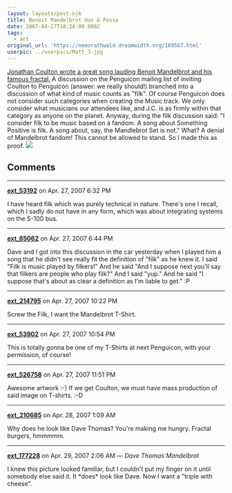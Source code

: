 ```yaml
---
layout: layouts/post.njk
title: Benoit Mandelbrot Has A Posse
date: 2007-04-27T18:24:00.000Z
tags:
  - art
original_url: 'https://nemorathwald.dreamwidth.org/169567.html'
userpic: ../userpics/Matt_3.jpg
---
```

[Jonathan Coulton wrote a great song lauding Benoit Mandelbrot and his famous fractal.](http://www.jonathancoulton.com/lyrics/mandelbrot-set) A discussion on the Penguicon mailing list of inviting Coulton to Penguicon (answer: we really should!) branched into a discussion of what kind of music counts as "filk". Of course Penguicon does not consider such categories when creating the Music track. We only consider what musicians our attendees like, and J.C. is as firmly within that category as anyone on the planet. Anyway, during the filk discussion said: "I consider filk to be music based on a fandom. A song about Something Positive is filk. A song about, say, the Mandlebrot Set is not." What? A denial of Mandelbrot fandom! This cannot be allowed to stand. So I made this as proof. ![](http://pics.livejournal.com/matt_arnold/pic/000abttz)

## Comments

---

**[ext_53192](https://www.dreamwidth.org/users/ext_53192)** on Apr. 27, 2007 6:32 PM

I have heard filk which was purely technical in nature. There's one I recall, which I sadly do not have in any form, which was about integrating systems on the S-100 bus.

---

**[ext_85062](https://www.dreamwidth.org/users/ext_85062)** on Apr. 27, 2007 6:44 PM

Dave and I got into this discussion in the car yesterday when I played him a song that he didn't see really fit the definition of "filk" as he knew it. I said "Filk is music played by filkers!" And he said "And I suppose next you'll say that filkers are people who play filk?" And I said "yup." And he said "I suppose that's about as clear a definition as I'm liable to get." :P

---

**[ext_214795](https://www.dreamwidth.org/users/ext_214795)** on Apr. 27, 2007 10:22 PM

Screw the Filk, I want the Mandelbrot T-Shirt.

---

**[ext_53902](https://www.dreamwidth.org/users/ext_53902)** on Apr. 27, 2007 10:54 PM

This is totally gonna be one of my T-Shirts at next Penguicon, with your permission, of course!

---

**[ext_526758](https://www.dreamwidth.org/users/ext_526758)** on Apr. 27, 2007 11:51 PM

Awesome artwork :-) If we get Coulton, we must have mass production of said image on T-shirts. :-D

---

**[ext_210685](https://www.dreamwidth.org/users/ext_210685)** on Apr. 28, 2007 1:09 AM

Why does he look like Dave Thomas? You're making me hungry. Fractal burgers, hmmmmm.

---

**[ext_177228](https://www.dreamwidth.org/users/ext_177228)** on Apr. 29, 2007 2:06 AM — *Dave Thomas Mandelbrot*

I knew this picture looked familiar, but I couldn't put my finger on it until somebody else said it. It \*does\* look like Dave. Now I want a "triple with cheese".
